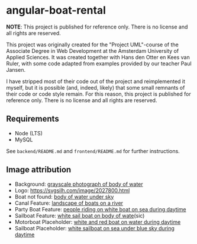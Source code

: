 # angular-boat-rental

**NOTE**: This project is published for reference only. There is no license and all rights are reserved.

This project was originally created for the "Project UML"-course of the Associate Degree in Web Development at the Amsterdam University of Applied Sciences. It was created together with Hans den Otter en Kees van Ruler, with some code adapted from examples provided by our teacher Paul Jansen.

I have stripped most of their code out of the project and reimplemented it myself, but it is possible (and, indeed, likely) that some small remnants of their code or code style remain. For this reason, this project is published for reference only. There is no license and all rights are reserved.

## Requirements

- Node (LTS)
- MySQL

See `backend/README.md` and `frontend/README.md` for further instructions.

## Image attribution

- Background: [grayscale photograph of body of water](https://unsplash.com/photos/COE-CIGj8VA)
- Logo: <https://svgsilh.com/image/2027800.html>
- Boat not found: [body of water under sky](https://unsplash.com/photos/6ArTTluciuA)
- Canal Feature: [landscape of boats on a river](https://unsplash.com/photos/lJKm-eB280s)
- Party Boat Feature: [people riding on white boat on sea during daytime](https://unsplash.com/photos/zk_6h5I4T5Q)
- Sailboat Feature: [white sail boat on body of wate](https://unsplash.com/photos/-BcnpZHZJx4)(sic)
- Motorboat Placeholder: [white and red boat on water during daytime](https://unsplash.com/photos/y0Br6D28Lkg)
- Sailboat Placeholder: [white sailboat on sea under blue sky during daytime](https://unsplash.com/photos/exxNNGUWOb0)
